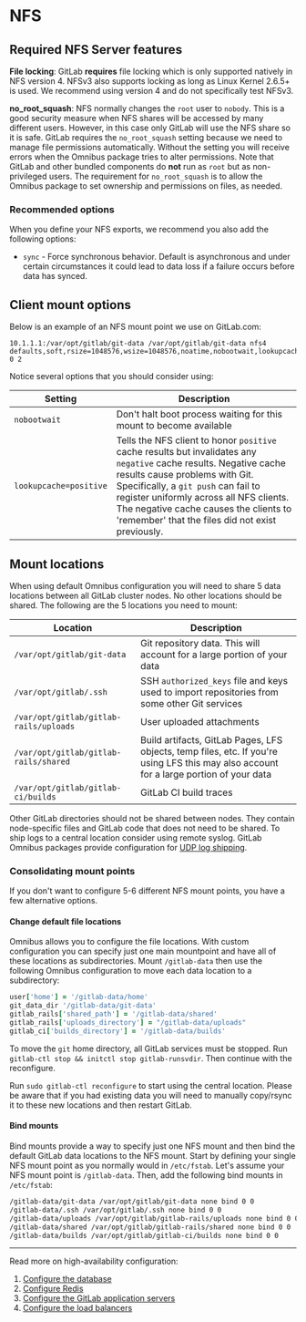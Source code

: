 # NFS

## Required NFS Server features

**File locking**: GitLab **requires** file locking which is only supported
natively in NFS version 4. NFSv3 also supports locking as long as
Linux Kernel 2.6.5+ is used. We recommend using version 4 and do not
specifically test NFSv3.

**no_root_squash**: NFS normally changes the `root` user to `nobody`. This is
a good security measure when NFS shares will be accessed by many different
users. However, in this case only GitLab will use the NFS share so it
is safe. GitLab requires the `no_root_squash` setting because we need to
manage file permissions automatically. Without the setting you will receive
errors when the Omnibus package tries to alter permissions. Note that GitLab
and other bundled components do **not** run as `root` but as non-privileged
users. The requirement for `no_root_squash` is to allow the Omnibus package to
set ownership and permissions on files, as needed.

### Recommended options

When you define your NFS exports, we recommend you also add the following
options:

- `sync` - Force synchronous behavior. Default is asynchronous and under certain
  circumstances it could lead to data loss if a failure occurs before data has
  synced.

## Client mount options

Below is an example of an NFS mount point we use on GitLab.com:

```
10.1.1.1:/var/opt/gitlab/git-data /var/opt/gitlab/git-data nfs4 defaults,soft,rsize=1048576,wsize=1048576,noatime,nobootwait,lookupcache=positive 0 2
```

Notice several options that you should consider using:

| Setting | Description |
| ------- | ----------- |
| `nobootwait` | Don't halt boot process waiting for this mount to become available
| `lookupcache=positive` | Tells the NFS client to honor `positive` cache results but invalidates any `negative` cache results. Negative cache results cause problems with Git. Specifically, a `git push` can fail to register uniformly across all NFS clients. The negative cache causes the clients to 'remember' that the files did not exist previously.

## Mount locations

When using default Omnibus configuration you will need to share 5 data locations
between all GitLab cluster nodes. No other locations should be shared. The
following are the 5 locations you need to mount:

| Location | Description |
| -------- | ----------- |
| `/var/opt/gitlab/git-data` | Git repository data. This will account for a large portion of your data
| `/var/opt/gitlab/.ssh` | SSH `authorized_keys` file and keys used to import repositories from some other Git services
| `/var/opt/gitlab/gitlab-rails/uploads` | User uploaded attachments
| `/var/opt/gitlab/gitlab-rails/shared` | Build artifacts, GitLab Pages, LFS objects, temp files, etc. If you're using LFS this may also account for a large portion of your data
| `/var/opt/gitlab/gitlab-ci/builds` | GitLab CI build traces

Other GitLab directories should not be shared between nodes. They contain
node-specific files and GitLab code that does not need to be shared. To ship
logs to a central location consider using remote syslog. GitLab Omnibus packages
provide configuration for [UDP log shipping][udp-log-shipping].

### Consolidating mount points

If you don't want to configure 5-6 different NFS mount points, you have a few
alternative options.

#### Change default file locations

Omnibus allows you to configure the file locations. With custom configuration
you can specify just one main mountpoint and have all of these locations
as subdirectories. Mount `/gitlab-data` then use the following Omnibus
configuration to move each data location to a subdirectory:

```ruby
user['home'] = '/gitlab-data/home'
git_data_dir '/gitlab-data/git-data'
gitlab_rails['shared_path'] = '/gitlab-data/shared'
gitlab_rails['uploads_directory'] = "/gitlab-data/uploads"
gitlab_ci['builds_directory'] = '/gitlab-data/builds'
```

To move the `git` home directory, all GitLab services must be stopped. Run
`gitlab-ctl stop && initctl stop gitlab-runsvdir`. Then continue with the
reconfigure.

Run `sudo gitlab-ctl reconfigure` to start using the central location. Please
be aware that if you had existing data you will need to manually copy/rsync it
to these new locations and then restart GitLab.

#### Bind mounts

Bind mounts provide a way to specify just one NFS mount and then
bind the default GitLab data locations to the NFS mount. Start by defining your
single NFS mount point as you normally would in `/etc/fstab`. Let's assume your
NFS mount point is `/gitlab-data`. Then, add the following bind mounts in
`/etc/fstab`:

```bash
/gitlab-data/git-data /var/opt/gitlab/git-data none bind 0 0
/gitlab-data/.ssh /var/opt/gitlab/.ssh none bind 0 0
/gitlab-data/uploads /var/opt/gitlab/gitlab-rails/uploads none bind 0 0
/gitlab-data/shared /var/opt/gitlab/gitlab-rails/shared none bind 0 0
/gitlab-data/builds /var/opt/gitlab/gitlab-ci/builds none bind 0 0
```

---

Read more on high-availability configuration:

1. [Configure the database](database.md)
1. [Configure Redis](redis.md)
1. [Configure the GitLab application servers](gitlab.md)
1. [Configure the load balancers](load_balancer.md)

[udp-log-shipping]: http://doc.gitlab.com/omnibus/settings/logs.html#udp-log-shipping-gitlab-enterprise-edition-only "UDP log shipping"
